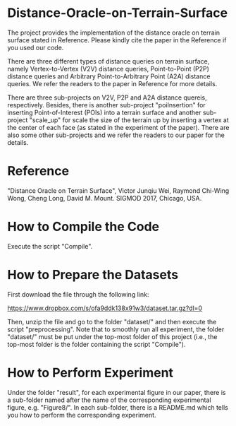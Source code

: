 # Distance-Oracle-on-Terrain-Surface

The project provides the implementation of the distance oracle on terrain surface stated in Reference. Please kindly cite the paper in the Reference if you used our code. 

There are three different types of distance queries on terrain surface, namely Vertex-to-Vertex (V2V) distance queries, Point-to-Point (P2P) distance queries and Arbitrary Point-to-Arbitrary Point (A2A) distance queries. We refer the readers to the paper in Reference for more details. 

There are three sub-projects on V2V, P2P and A2A distance quereis, respectively. Besides, there is another sub-project "poiInsertion" for inserting Point-of-Interest (POIs) into a terrain surface and another sub-project "scale_up" for scale the size of the terrain up by inserting a vertex at the center of each face (as stated in the experiment of the paper). There are also some other sub-projects and we refer the readers to our paper for the details.

# Reference

"Distance Oracle on Terrain Surface", Victor Junqiu Wei, Raymond Chi-Wing Wong, Cheng Long, David M. Mount. SIGMOD 2017, Chicago, USA.

# How to Compile the Code 

Execute the script "Compile".

# How to Prepare the Datasets

First download the file through the following link:

https://www.dropbox.com/s/ofa9ddk138x91w3/dataset.tar.gz?dl=0

Then, unzip the file and go to the folder "dataset/" and then execute the script "preprocessing". Note that to smoothly run all experiment, the folder "dataset/" must be put under the top-most folder of this project (i.e., the top-most folder is the folder containing the script "Compile").

# How to Perform Experiment

Under the folder "result", for each experimental figure in our paper, there is a sub-folder named after the name of the corresponding experimental figure, e.g. "Figure8/". In each sub-folder, there is a README.md which tells you how to perform the corresponding experiment. 
